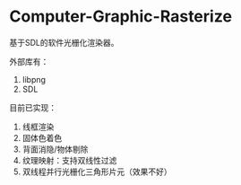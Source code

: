 # Computer-Graphic-Rasterize
基于SDL的软件光栅化渲染器。

外部库有：
1. libpng
2. SDL

目前已实现：
1. 线框渲染
2. 固体色着色
3. 背面消隐/物体剔除
4. 纹理映射：支持双线性过滤
5. 双线程并行光栅化三角形片元（效果不好）
